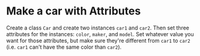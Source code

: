 # Make a car with Attributes

Create a class `Car` and create two instances `car1` and `car2`. Then set three attributes for the instances: `color`, `maker`, and `model`. Set whatever value you want for those attributes, but make sure they're different from `car1` to `car2` (i.e. `car1` can't have the same color than `car2`).
